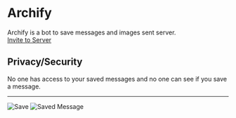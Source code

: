 # Archify
Archify is a bot to save messages and images sent server.<br />
<a href="https://discord.com/oauth2/authorize?client_id=936276333309337622&scope=bot%20applications.commands&permissions=1024" target="_blank">Invite to Server</a>
## Privacy/Security
No one has access to your saved messages and no one can see if you save a message. 

<hr>

![Save](https://github.com/zelythia/discord-archify/blob/main/images/save.png?raw=true) ![Saved Message](https://github.com/zelythia/discord-archify/blob/main/images/savedMessage.png?raw=true)
